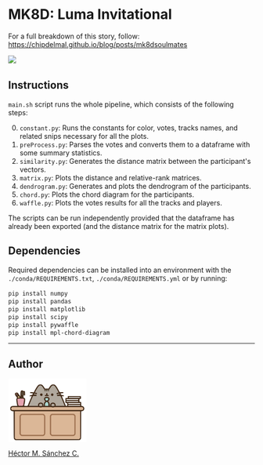 # MK8D: Luma Invitational

For a full breakdown of this story, follow: https://chipdelmal.github.io/blog/posts/mk8dsoulmates

![](https://chipdelmal.github.io/blog/uploads/sm_CH.png)

## Instructions

`main.sh` script runs the whole pipeline, which consists of the following steps:

0. `constant.py`: Runs the constants for color, votes, tracks names, and related snips necessary for all the plots.
1. `preProcess.py`: Parses the votes and converts them to a dataframe with some summary statistics.
2. `similarity.py`: Generates the distance matrix between the participant's vectors.
3. `matrix.py`: Plots the distance and relative-rank matrices.
4. `dendrogram.py`: Generates and plots the dendrogram of the participants.
5. `chord.py`: Plots the chord diagram for the participants.
6. `waffle.py`: Plots the votes results for all the tracks and players.

The scripts can be run independently provided that the dataframe has already been exported (and the distance matrix for the matrix plots).


## Dependencies

Required dependencies can be installed into an environment with the `./conda/REQUIREMENTS.txt`, `./conda/REQUIREMENTS.yml` or by running:

```
pip install numpy
pip install pandas
pip install matplotlib
pip install scipy
pip install pywaffle
pip install mpl-chord-diagram
```

<hr>

## Author

<img src="https://raw.githubusercontent.com/Chipdelmal/WaveArt/master/media/pusheen.jpg" height="130px" align="middle"><br>

[Héctor M. Sánchez C.](https://chipdelmal.github.io/)
